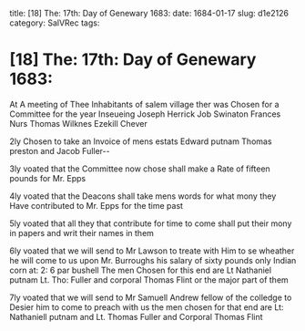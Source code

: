 title: [18] The: 17th: Day of Genewary 1683:
date: 1684-01-17
slug: d1e2126
category: SalVRec
tags: 


<div markdown class="doc" id="d1e2126">


# [18] The: 17th: Day of Genewary 1683:

At A meeting of Thee Inhabitants of salem village ther was Chosen for a Committee for the year Inseueing Joseph Herrick Job Swinaton Frances Nurs Thomas Wilknes Ezekill Chever

2ly Chosen to take an Invoice of mens estats Edward putnam Thomas preston and Jacob Fuller--

3ly voated that the Committee now chose shall make a Rate of fifteen pounds for Mr. Epps

4ly voated that the Deacons shall take mens words for what mony they Have contributed to Mr. Epps for the time past

5ly voated that all they that contribute for time to come shall put their mony in papers and writ their names in them

6ly voated that we will send to Mr Lawson to treate with Him to se wheather he will come to us upon Mr. Burroughs his salary of sixty pounds only Indian corn at: 2: 6 par bushell The men Chosen for this end are Lt Nathaniel putnam Lt. Tho: Fuller and corporal Thomas Flint or the major part of them

7ly voated that we will send to Mr Samuell Andrew fellow of the colledge to Desier him to come to preach with us the men chosen for that end are Lt: Nathaniell putnam and Lt. Thomas Fuller and Corporal Thomas Flint
</div>